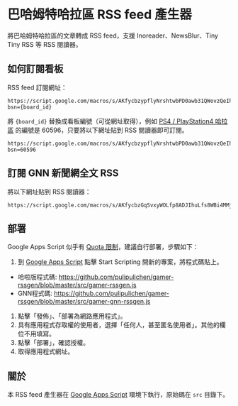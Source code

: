 # 巴哈姆特哈拉區 RSS feed 產生器

將巴哈姆特哈拉區的文章轉成 RSS feed，支援 Inoreader、NewsBlur、Tiny Tiny RSS 等 RSS 閱讀器。

## 如何訂閱看板

RSS feed 訂閱網址：

```
https://script.google.com/macros/s/AKfycbzypflyNrshtwbPD0awb31QWovzQeIhnv2RbV6pwRc8aHfntz1Z/exec?bsn={board_id}
```

將 `{board_id}` 替換成看板編號（可從網址取得），例如 [PS4 / PlayStation4 哈拉區](https://forum.gamer.com.tw/B.php?bsn=60596)
的編號是 60596，只要將以下網址貼到 RSS 閱讀器即可訂閱。

```
https://script.google.com/macros/s/AKfycbzypflyNrshtwbPD0awb31QWovzQeIhnv2RbV6pwRc8aHfntz1Z/exec?bsn=60596
```

## 訂閱 GNN 新聞網全文 RSS

將以下網址貼到 RSS 閱讀器：

```
https://script.google.com/macros/s/AKfycbzGqSvxyWOLfp8ADJIhuLfs8WBi4MMjgxHzPhy7zka71FCi340/exec
```

## 部署

Google Apps Script 似乎有 [Quota 限制](https://developers.google.com/apps-script/guides/services/quotas)，建議自行部署，步驟如下：

1. 到 [Google Apps Script](https://www.google.com/script/start/) 點擊 Start Scripting 開新的專案，將程式碼貼上。
 * 哈啦版程式碼: https://github.com/pulipulichen/gamer-rssgen/blob/master/src/gamer-rssgen.js
 * GNN程式碼: https://github.com/pulipulichen/gamer-rssgen/blob/master/src/gamer-gnn-rssgen.js
1. 點擊「發佈」、「部署為網路應用程式」。
1. 具有應用程式存取權的使用者，選擇「任何人，甚至匿名使用者」。其他的欄位不用填寫。
1. 點擊「部署」，確認授權。
1. 取得應用程式網址。

## 關於

本 RSS feed 產生器在 [Google Apps Script](https://www.google.com/script/start/) 環境下執行，原始碼在 `src` 目錄下。
